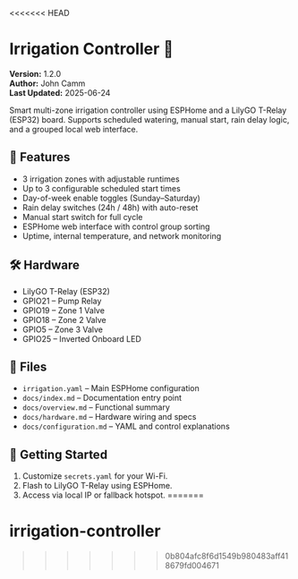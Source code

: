 <<<<<<< HEAD
# Irrigation Controller 🌿

**Version:** 1.2.0  
**Author:** John Camm  
**Last Updated:** 2025-06-24  

Smart multi-zone irrigation controller using ESPHome and a LilyGO T-Relay (ESP32) board. Supports scheduled watering, manual start, rain delay logic, and a grouped local web interface.

## 🚀 Features
- 3 irrigation zones with adjustable runtimes
- Up to 3 configurable scheduled start times
- Day-of-week enable toggles (Sunday–Saturday)
- Rain delay switches (24h / 48h) with auto-reset
- Manual start switch for full cycle
- ESPHome web interface with control group sorting
- Uptime, internal temperature, and network monitoring

## 🛠 Hardware
- LilyGO T-Relay (ESP32)
- GPIO21 – Pump Relay
- GPIO19 – Zone 1 Valve
- GPIO18 – Zone 2 Valve
- GPIO5  – Zone 3 Valve
- GPIO25 – Inverted Onboard LED

## 📁 Files
- `irrigation.yaml` – Main ESPHome configuration
- `docs/index.md` – Documentation entry point
- `docs/overview.md` – Functional summary
- `docs/hardware.md` – Hardware wiring and specs
- `docs/configuration.md` – YAML and control explanations

## 🔧 Getting Started
1. Customize `secrets.yaml` for your Wi-Fi.
2. Flash to LilyGO T-Relay using ESPHome.
3. Access via local IP or fallback hotspot.
=======
# irrigation-controller
>>>>>>> 0b804afc8f6d1549b980483aff418679fd004671
